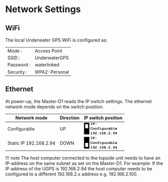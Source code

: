 # Network Settings

## WiFi

The local Underwater GPS WiFi is configured as:

|            |               |
| ---------- | :------------ |
| Mode     : | Access Point  |
| SSID     : | UnderwaterGPS |
| Password : | waterlinked   |
| Security : | WPA2-Personal | 

## Ethernet

At power-up, the Master-D1 reads the IP switch settings. The ethernet network mode depends on the switch position.

| Network mode             | Direction            | IP switch position |
| ------------------------ | :------------------- | :------------------- |
| Configurable             | UP                   | ![](../img/IP_switch_configurable.png) |
| Static IP 192.168.2.94   | DOWN                 | ![](../img/IP_switch_static_192.png) |


!!! note
    The host computer connected to the topside unit needs to have an IP-address on the same subnet as set on the Master-D1.
    For example: If the IP address of the UGPS is 192.168.2.94 the host computer needs to be configured to a different 192.168.2.x address e.g. 192.168.2.100.